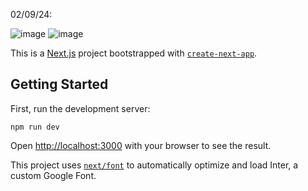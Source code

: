 02/09/24:

![image](https://github.com/user-attachments/assets/c4431d52-8bd4-49b3-adf7-ae3e4d41b238)
![image](https://github.com/user-attachments/assets/cb76bfb5-d430-4027-af59-2fbcdc656c3f)



This is a [Next.js](https://nextjs.org/) project bootstrapped with [`create-next-app`](https://github.com/vercel/next.js/tree/canary/packages/create-next-app).

## Getting Started

First, run the development server:

```command line
npm run dev
```

Open [http://localhost:3000](http://localhost:3000) with your browser to see the result.

This project uses [`next/font`](https://nextjs.org/docs/basic-features/font-optimization) to automatically optimize and load Inter, a custom Google Font.
